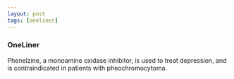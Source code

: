 ```yaml
---
layout: post
tags: [oneliner]
---
```



### OneLiner

Phenelzine, a monoamine oxidase inhibitor, is used to treat depression, and is contraindicated in patients with pheochromocytoma.
